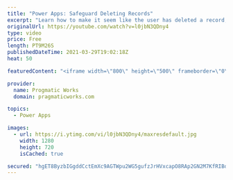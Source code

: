 ```yaml
---
title: "Power Apps: Safeguard Deleting Records"
excerpt: "Learn how to make it seem like the user has deleted a record, but in actuality, the record is just hidden from the gallery view and we change the value of one of our columns attached to the record. This approach is useful and all you need to have in your data source is some dedicated column that reports"
originalUrl: https://youtube.com/watch?v=l0jbN3QDny4
type: video
price: Free
length: PT9M26S
publishedDateTime: 2021-03-29T19:02:18Z
heat: 50

featuredContent: "<iframe width=\"800\" height=\"500\" frameborder=\"0\" src=\"https://www.youtube.com/embed/l0jbN3QDny4\" allow=\"accelerometer; autoplay; encrypted-media; gyroscope; picture-in-picture\" allowfullscreen></iframe>"

provider:
  name: Progmatic Works
  domain: pragmaticworks.com

topics:
  - Power Apps

images:
  - url: https://i.ytimg.com/vi/l0jbN3QDny4/maxresdefault.jpg
    width: 1280
    height: 720
    isCached: true

secured: "hgET8ByzbIGgddCctEmXc9AGTWpu2WG5gufzJrHVxcapO8RAp2GN2M7KfRIBdUa0HBQ8gXZiwhi50aNwyxUPNfMrVmlPtKr1OAGCCqErECX0bdMx46/0o631noQt+Adhg+WbvH5VCbnZA7o2a8PwphF3QFfYh/XRoVVSY2a17L1Lg4DE2MIsJwU8IGDsHQfr7GGvheg9whXg34roKkdrJoJzeaY5ys55RCQgpi3kL7NV15FE1FGW1+AG2EIF2LaPB77qNz/SW+McNQaCITggY9Gx7B3zaE86/BBsMg6Ewv+l9elYbxzi6fNmnWBYNXMvOPOXHbfSNzzKIdpTIm0C8TxrcnLkfjFn0Foa/ZRrZgFkL66p9Vj+Q2aAInG000/KiZ1fGvgxgCAGfIrvtB+bgw==;8ZOIZZcBmHJoQap0BbKX8g=="
---
```


